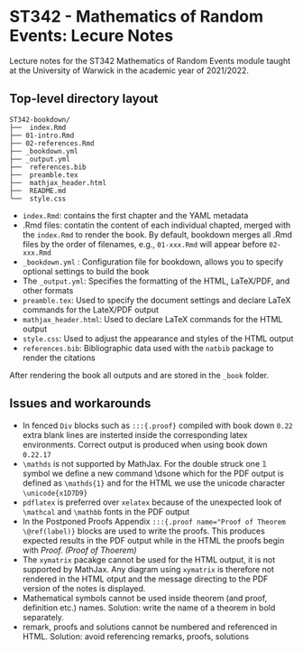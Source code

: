 # ST342 - Mathematics of Random Events: Lecure Notes

Lecture notes for the ST342 Mathematics of Random Events module taught at the University of Warwick in the academic year of 2021/2022.

## Top-level directory layout

```
ST342-bookdown/
├──  index.Rmd
├── 01-intro.Rmd
├── 02-references.Rmd
├── _bookdown.yml
├── _output.yml
├──  references.bib
├──  preamble.tex
├──  mathjax_header.html
├──  README.md
└──  style.css
```

- `index.Rmd`: contains the first chapter and the YAML metadata
- .Rmd files: contatin the content of each individual chapted, merged with the `index.Rmd` to render the book. By default, bookdown merges all .Rmd files by the order of filenames, e.g., `01-xxx.Rmd` will appear before `02-xxx.Rmd`
- `_bookdown.yml` : Configuration file for bookdown, allows you to specify optional settings to build the book
- The `_output.yml`: Specifies the formatting of the HTML, LaTeX/PDF, and other formats
- `preamble.tex`: Used to specify the document settings and declare LaTeX commands for the LateX/PDF output
- `mathjax_header.html`: Used to declare LaTeX commands for the HTML output
- `style.css`: Used to adjust the appearance and styles of the HTML output
- `references.bib`: Bibliographic data used with the `natbib` package to render the citations

After rendering the book all outputs and are stored in the `_book` folder.


## Issues and workarounds
- In fenced `Div` blocks such as `:::{.proof}` compiled with book down `0.22` extra blank lines are insterted inside the corresponding latex environments. Correct output is produced when using book down `0.22.17`
- `\mathds` is not supported by MathJax. For the double struck one 𝟙 symbol we define a new command \dsone which for the PDF output is defined as `\mathds{1}` and for the HTML we use the unicode character `\unicode{x1D7D9}`
- `pdflatex` is preferred over `xelatex` because of the unexpected look of `\mathcal` and `\mathbb` fonts in the PDF output
- In the Postponed Proofs Appendix `:::{.proof name="Proof of Theorem \@ref(label)}` blocks are used to write the proofs. This produces expected results in the PDF output while in the HTML the proofs begin with *Proof. (Proof of Thoerem)*
- The `xymatrix` pacakge cannot be used for the HTML output, it is not supported by MathJax. Any diagram using `xymatrix` is therefore not rendered in the HTML otput and the message directing to the PDF version of the notes is displayed.
- Mathematical symbols cannot be used inside theorem (and proof, definition etc.) names. Solution: write the name of a theorem in bold separately.
- remark, proofs and solutions cannot be numbered and referenced in HTML. Solution: avoid referencing remarks, proofs, solutions

